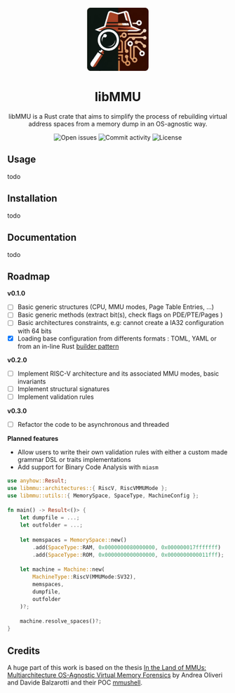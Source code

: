 <p align="center" width="100%">
    <img src="assets/libmmu.webp" alt="libMMU logo" style="width: 10em; height: auto;">
</p>
<h1 align="center">libMMU</h1>
<p align="center">libMMU is a Rust crate that aims to simplify the process of rebuilding virtual address spaces from a memory dump in an OS-agnostic way.<p>
<div align="center">
    <img alt="Open issues"     src="https://img.shields.io/github/issues/Memoscopy/libMMU?style=for-the-badge&color=%23973B21&labelColor=%230C1510">
    <img alt="Commit activity" src="https://img.shields.io/github/commit-activity/w/Memoscopy/libMMU?style=for-the-badge&color=%23973B21&labelColor=%230C1510">
    <img alt="License"         src="https://img.shields.io/github/license/Memoscopy/libMMU?style=for-the-badge&color=%23973B21&labelColor=%230C1510">
</div>

## Usage

todo

## Installation

todo

## Documentation

todo

## Roadmap

**v0.1.0**

- [ ] Basic generic structures (CPU, MMU modes, Page Table Entries, ...)
- [ ] Basic generic methods (extract bit(s), check flags on PDE/PTE/Pages )
- [ ] Basic architectures constraints, e.g: cannot create a IA32 configuration with 64 bits
- [x] Loading base configuration from differents formats : TOML, YAML or from an in-line Rust [builder pattern](https://rust-unofficial.github.io/patterns/patterns/creational/builder.html)

**v0.2.0**

- [ ] Implement RISC-V architecture and its associated MMU modes, basic invariants
- [ ] Implement structural signatures
- [ ] Implement validation rules

**v0.3.0**

- [ ] Refactor the code to be asynchronous and threaded

**Planned features**

- Allow users to write their own validation rules with either a custom made grammar DSL or traits implementations
- Add support for Binary Code Analysis with `miasm`

```rust
use anyhow::Result;
use libmmu::architectures::{ RiscV, RiscVMMUMode };
use libmmu::utils::{ MemorySpace, SpaceType, MachineConfig };

fn main() -> Result<()> {
    let dumpfile = ...;
    let outfolder = ...;

    let memspaces = MemorySpace::new()
        .add(SpaceType::RAM, 0x0000000080000000, 0x000000017fffffff)
        .add(SpaceType::ROM, 0x0000000000000000, 0x0000000000011fff);

    let machine = Machine::new(
        MachineType::RiscV(MMUMode:SV32),
        memspaces,
        dumpfile,
        outfolder
    )?;

    machine.resolve_spaces()?;
}
```

## Credits

A huge part of this work is based on the thesis [In the Land of MMUs: Multiarchitecture OS-Agnostic Virtual Memory Forensics](https://www.s3.eurecom.fr/docs/tops22_oliveri.pdf) by Andrea Oliveri and Davide Balzarotti and their POC [mmushell](https://github.com/eurecom-s3/mmushell).
